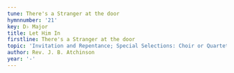 ```yaml
---
tune: There's a Stranger at the door
hymnnumber: '21'
key: D♭ Major
title: Let Him In
firstline: There's a Stranger at the door
topic: 'Invitation and Repentance; Special Selections: Choir or Quartet'
author: Rev. J. B. Atchinson
year: '-'
---
```

